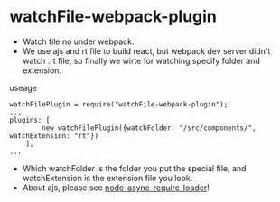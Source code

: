 # watchFile-webpack-plugin
 * Watch file no under webpack.
 * We use ajs and rt file to build react, but webpack dev server didn't watch .rt file, so finally we wirte for watching specify folder and extension.

useage
```
watchFilePlugin = require("watchFile-webpack-plugin");
...
plugins: [
        new watchFilePlugin({watchFolder: "/src/components/", watchExtension: "rt"})
    ],
...
```

 * Which watchFolder is the folder you put the special file, and watchExtension is the extension file you look.
 * About ajs, please see [node-async-require-loader](https://github.com/jaydenlin/node-async-require-loader)!
